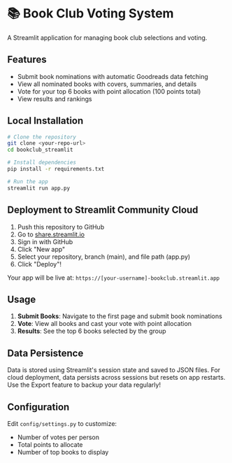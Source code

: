 # 📚 Book Club Voting System

A Streamlit application for managing book club selections and voting.

## Features
- Submit book nominations with automatic Goodreads data fetching
- View all nominated books with covers, summaries, and details
- Vote for your top 6 books with point allocation (100 points total)
- View results and rankings

## Local Installation

```bash
# Clone the repository
git clone <your-repo-url>
cd bookclub_streamlit

# Install dependencies
pip install -r requirements.txt

# Run the app
streamlit run app.py
```

## Deployment to Streamlit Community Cloud

1. Push this repository to GitHub
2. Go to [share.streamlit.io](https://share.streamlit.io)
3. Sign in with GitHub
4. Click "New app"
5. Select your repository, branch (main), and file path (app.py)
6. Click "Deploy"!

Your app will be live at: `https://[your-username]-bookclub.streamlit.app`

## Usage

1. **Submit Books**: Navigate to the first page and submit book nominations
2. **Vote**: View all books and cast your vote with point allocation
3. **Results**: See the top 6 books selected by the group

## Data Persistence

Data is stored using Streamlit's session state and saved to JSON files. 
For cloud deployment, data persists across sessions but resets on app restarts.
Use the Export feature to backup your data regularly!

## Configuration

Edit `config/settings.py` to customize:
- Number of votes per person
- Total points to allocate
- Number of top books to display
